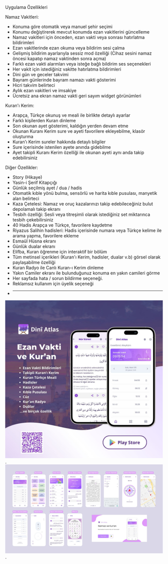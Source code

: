 
Uygulama Özellikleri

Namaz Vakitleri:
- Konuma göre otomatik veya manuel şehir seçimi
- Konumu değiştirerek mevcut konumda ezan vakitlerini güncelleme
- Namaz vakitleri için önceden, ezan vakti veya sonrası hatırlatma bildirimleri
- Ezan vakitlerinde ezan okuma veya bildirim sesi çalma
- Gelişmiş bildirim ayarlarıyla sessiz mod özelliği (Cihaz sesini namaz öncesi kapatıp namaz vaktinden sonra açma)
- Farklı ezan vakti alarmları veya isteğe bağlı bildirim ses seçenekleri
- Her vakit için istediğiniz vakitte hatırlatma bildirimleri
- Dini gün ve geceler takvimi
- Bayram günlerinde bayram namazı vakti gösterimi
- Hicri takvim belirteci
- Aylık ezan vakitleri ve imsakiye
- Ücretsiz ana ekran namaz vakti geri sayım widget görünümleri

Kuran'ı Kerim:
- Arapça, Türkçe okunuş ve meali ile birlikte detaylı ayarlar
- Farklı kişilerden Kuran dinleme
- Son okunan ayet gösterimi, kaldığın yerden devam etme
- Okunan Kuranı Kerim sure ve ayeti favorilere ekleyebilme, klasör oluşturma
- Kuran'ı Kerim sureler hakkında detaylı bilgiler
- Sure içerisinde istenilen ayete anında gidebilme
- Ayet takipli Kuranı Kerim özelliği ile okunan ayeti aynı anda takip edebilirsiniz

Diğer Özellikler:
- Story (Hikaye)
- Yasin-i Şerif Kitapçığı
- Günlük seçilmiş ayet / dua / hadis
- Otomatik kıble yönü bulma, sensörlü ve harita kıble pusulası, manyetik alan belirteci
- Kaza Çetelesi: Namaz ve oruç kazalarınızı takip edebileceğiniz bulut depolamalı takip ekranı
- Tesbih özelliği: Sesli veya titreşimli olarak istediğiniz set miktarınca tesbih çekebilirsiniz
- 40 Hadis Arapça ve Türkçe, favorilere kaydetme
- Riyazus Salihin hadisleri: Hadis içerisinde numara veya Türkçe kelime ile arama yapma, favorilere ekleme
- Esmaül Hüsna ekranı
- Günlük dualar ekranı
- Elifba, Kuran öğrenme için interaktif bir bölüm
- Tüm metinsel içerikleri (Kuran'ı Kerim, hadisler, dualar v.b) görsel olarak paylaşabilme özelliği
- Kuran Radyo ile Canlı Kuran-ı Kerim dinleme
- Yakın Camiler ekranı ile bulunduğunuz konuma en yakın camileri görme
- Her sayfada hata / sorun bildirme seçeneği.
- Reklamsız kullanım için üyelik seçeneği
- ___
![Post Image](public/post.jpeg "Örnek uygulama").
![Figma Image](public/figma.jpeg "Örnek uygulama tasarımı").
